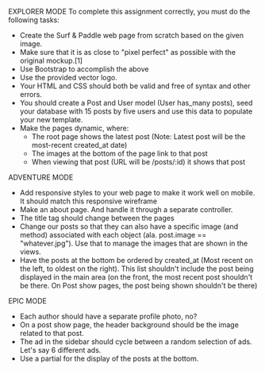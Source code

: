 EXPLORER MODE
To complete this assignment correctly, you must do the following tasks:
- Create the Surf & Paddle web page from scratch based on the given image.
- Make sure that it is as close to "pixel perfect" as possible with the original mockup.[1]
- Use Bootstrap to accomplish the above
- Use the provided vector logo.
- Your HTML and CSS should both be valid and free of syntax and other errors.
- You should create a Post and User model (User has_many posts), seed your database with 15 posts by five users and use this data to populate your new template.
- Make the pages dynamic, where:
  - The root page shows the latest post (Note: Latest post will be the most-recent created_at date)
  - The images at the bottom of the page link to that post
  - When viewing that post (URL will be /posts/:id) it shows that post

ADVENTURE MODE
- Add responsive styles to your web page to make it work well on mobile. It should match this responsive wireframe
- Make an about page. And handle it through a separate controller.
- The title tag should change between the pages
- Change our posts so that they can also have a specific image (and method) associated with each object (ala. post.image == "whatever.jpg"). Use that to manage the images that are shown in the views.
- Have the posts at the bottom be ordered by created_at (Most recent on the left, to oldest on the right). This list shouldn't include the post being displayed in the main area (on the front, the most recent post shouldn't be there. On Post show pages, the post being shown shouldn't be there)

EPIC MODE
- Each author should have a separate profile photo, no?
- On a post show page, the header background should be the image related to that post.
- The ad in the sidebar should cycle between a random selection of ads. Let's say 6 different ads.
- Use a partial for the display of the posts at the bottom.

